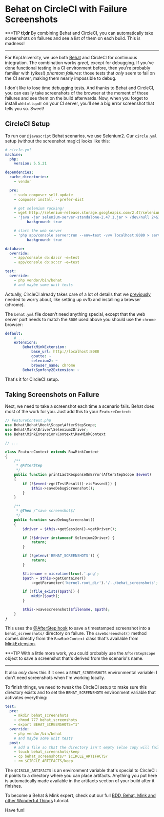 # Behat on CircleCI with Failure Screenshots

***TIP
**tl;dr** By combining Behat and CircleCI, you can automatically take screenshots
on failures and see a list of them on each build. This is madness!
***

For KnpUniversity, we use both [Behat](https://knpuniversity.com/screencast/behat)
and CircleCI for continuous integration. The combination works *great*, except for
debugging. If you've done functional testing in a CI environment before, then
you're probably familiar with (yikes!) *phantom failures*: those tests that *only*
seem to fail on the CI server, making them nearly impossible to debug.

I don't like to lose time debugging tests. And thanks to Behat and CircleCI, you
can easily take screenshots of the browser at the moment of those failures and see
them on the build afterwards. Now, when you forget to install `wkhtmltopdf` on your
CI server, you'll see a big error screenshot that tells you so. Sweet!

## CircleCI Setup

To run our `@javascript` Behat scenarios, we use Selenium2. Our `circle.yml` setup
(without the screenshot magic) looks like this:

```yml
# circle.yml
machine:
  php:
    version: 5.5.21

dependencies:
  cache_directories:
    - vendor

  pre:
    - sudo composer self-update
    - composer install --prefer-dist

    # get selenium rocking!
    - wget http://selenium-release.storage.googleapis.com/2.47/selenium-server-standalone-2.47.1.jar
    - 'java -jar selenium-server-standalone-2.47.1.jar > /dev/null 2>&1':
          background: true

    # start the web server
    - 'php app/console server:run --env=test -vvv localhost:8080 > server.log 2>&1':
          background: true

database:
  override:
    - app/console do:da:cr -e=test
    - app/console do:sc:cr -e=test

test:
  override:
    - php vendor/bin/behat
    # and maybe some unit tests
```

Actually, CircleCI already takes care of a lot of details that we [previously](https://knpuniversity.com/screencast/question-answer-day/travis-ci)
needed to worry about, like setting up xvfb and installing a browser (chrome).

The `behat.yml` file doesn't need anything special, except that the web server port
needs to match the `8080` used above you should use the `chrome` browser:

```yml
default:
    # ...
    extensions:
        Behat\MinkExtension:
            base_url: http://localhost:8080
            goutte: ~
            selenium2: ~
            browser_name: chrome
        Behat\Symfony2Extension: ~
```

That's it for CircleCI setup.

## Taking Screenshots on Failure

Next, we need to take a screenshot each time a scenario fails. Behat does most of
the work for you. Just add this to your `FeatureContext`:

```php
// FeatureContext.php
use Behat\Behat\Hook\Scope\AfterStepScope;
use Behat\Mink\Driver\Selenium2Driver;
use Behat\MinkExtension\Context\RawMinkContext

// ...

class FeatureContext extends RawMinkContext
{
    /**
     * @AfterStep
     */
    public function printLastResponseOnError(AfterStepScope $event)
    {
        if (!$event->getTestResult()->isPassed()) {
            $this->saveDebugScreenshot();
        }
    }

    /**
     * @Then /^save screenshot$/
     */
    public function saveDebugScreenshot()
    {
        $driver = $this->getSession()->getDriver();

        if (!$driver instanceof Selenium2Driver) {
            return;
        }

        if (!getenv('BEHAT_SCREENSHOTS')) {
            return;
        }

        $filename = microtime(true).'.png';
        $path = $this->getContainer()
            ->getParameter('kernel.root_dir').'/../behat_screenshots';

        if (!file_exists($path)) {
            mkdir($path);
        }

        $this->saveScreenshot($filename, $path);
    }
}
```

This uses the [@AfterStep hook](http://knpuniversity.com/screencast/behat/behat-hooks-background)
to save a timestamped screenshot into a `behat_screenshots/` directory on failure.
The `saveScreenshot()` method comes directly from the `RawMinkContext` class that's
available from [MinkExtension](http://knpuniversity.com/screencast/behat/behat-loves-mink).

***TIP
With a little more work, you could probably use the `AfterStepScope` object to save
a screenshot that's derived from the scenario's name.
***

It also *only* does this if it sees a `BEHAT_SCREENSHOTS` environmental variable:
I don't need screenshots when I'm working locally.

To finish things, we need to tweak the CircleCI setup to make sure this directory
exists and to set the `BEHAT_SCREENSHOTS` environment variable that activates everything:

```yml
test:
  pre:
    - mkdir behat_screenshots
    - chmod 777 behat_screenshots
    - export BEHAT_SCREENSHOTS="1"
  override:
    - php vendor/bin/behat
    # and maybe some unit tests
  post:
    # add a file so that the directory isn't empty (else copy will fail)
    - touch behat_screenshots/keep
    - cp behat_screenshots/* $CIRCLE_ARTIFACTS/
    - rm $CIRCLE_ARTIFACTS/keep
```

The `$CIRCLE_ARTIFACTS` is an environment variable that's special to CircleCI: it
points to a directory where you can place artifacts. Anything you put here is automatically
made available in the artifacts section of your build after it finishes.

To become a Behat & Mink expert, check out our full
[BDD, Behat, Mink and other Wonderful Things](https://knpuniversity.com/screenshots/behat)
tutorial.

Have fun!
